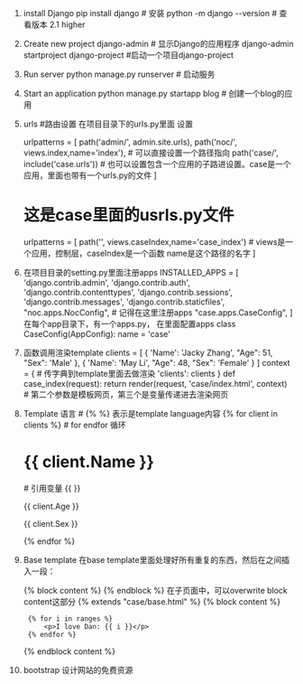 1. install Django
pip install django          # 安装
python -m django --version  # 查看版本 2.1 higher

2. Create new project
django-admin  # 显示Django的应用程序
django-admin startproject  django-project #启动一个项目django-project

3. Run server
python manage.py runserver  # 启动服务

4. Start an application
python manage.py startapp blog  # 创建一个blog的应用

5. urls  #路由设置
    在项目目录下的urls.py里面 设置

    urlpatterns = [
        path('admin/', admin.site.urls),
        path('noc/', views.index,name='index'), # 可以直接设置一个路径指向
        path('case/', include('case.urls'))     # 也可以设置包含一个应用的子路进设置。case是一个应用，里面也带有一个urls.py的文件
    ]

    # 这是case里面的usrls.py文件
    urlpatterns = [
        path('', views.caseIndex,name='case_index') # views是一个应用，控制层，caseIndex是一个函数 name是这个路径的名字
    ]

6. 在项目目录的setting.py里面注册apps
    INSTALLED_APPS = [
        'django.contrib.admin',
        'django.contrib.auth',
        'django.contrib.contenttypes',
        'django.contrib.sessions',
        'django.contrib.messages',
        'django.contrib.staticfiles',
        "noc.apps.NocConfig",   # 记得在这里注册apps
        "case.apps.CaseConfig",
    ]
    在每个app目录下，有一个apps.py， 在里面配置apps
    class CaseConfig(AppConfig):
        name = 'case'
7. 函数调用渲染template
    clients = [
    {
        'Name': 'Jacky Zhang',
        "Age": 51,
        "Sex": 'Male'
    },
    {
        'Name': 'May Li',
        "Age": 48,
        "Sex": 'Female'
    }
    ]
    context = {                 # 传字典到template里面去做渲染
        'clients': clients
    }
    def case_index(request):
        return render(request, 'case/index.html', context) # 第二个参数是模板网页，第三个是变量传递进去渲染网页


8. Template 语言                      # {% %} 表示是template language内容
  {% for client in clients %}       # for endfor 循环
        <h1>{{ client.Name }}</h1>  # 引用变量 {{ }}
        <p>{{ client.Age }}</p>
        <p>{{ client.Sex }}</p>
    {% endfor %}

9. Base template
    在base template里面处理好所有重复的东西，然后在<body></body>之间插入一段：
    <body>
    {% block content %} {% endblock %}
    </body>
    在子页面中，可以overwrite block content这部分
    {% extends "case/base.html" %}
    {% block content %}

        {% for i in ranges %}
            <p>I love Dan: {{ i }}</p>
        {% endfor %}

    {% endblock content %}

10. bootstrap 设计网站的免费资源

